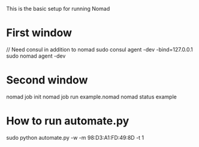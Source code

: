 This is the basic setup for running Nomad

# First window
// Need consul in addition to nomad
sudo consul agent -dev -bind=127.0.0.1
sudo nomad agent -dev

# Second window
nomad job init
nomad job run example.nomad
nomad status example


# How to run automate.py
sudo python automate.py -w -m 98:D3:A1:FD:49:8D -t 1
